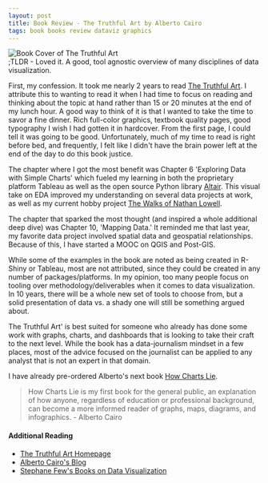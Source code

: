 ```yaml
---
layout: post
title: Book Review - The Truthful Art by Alberto Cairo
tags: book books review dataviz graphics
---
```


<div class="img_center">
  <img src="{{ site.baseurl }}/images/book-review-turthful-art.png" alt="Book Cover of The Truthful Art">
</div>
;TLDR - Loved it. A good, tool agnostic overview of many disciplines of data visualization.

First, my confession. It took me nearly 2 years to read [The Truthful Art](http://www.thefunctionalart.com/p/the-truthful-art-book.html). I attribute this to wanting to read it when I had time to focus on reading and thinking about the topic at hand rather than 15 or 20 minutes at the end of my lunch hour. A good way to think of it is that I wanted to take the time to savor a fine dinner. Rich full-color graphics, textbook quality pages, good typography I wish I had gotten it in hardcover. From the first page, I could tell it was going to be good. Unfortunately, much of my time to read is right before bed, and frequently, I felt like I didn't have the brain power left at the end of the day to do this book justice.

The chapter where I got the most benefit was Chapter 6 'Exploring Data with Simple Charts' which fueled my learning in both the proprietary platform Tableau as well as the open source Python library [Altair](https://altair-viz.github.io/index.html). This visual take on EDA improved my understanding on several data projects at work, as well as my current hobby project [The Walks of Nathan Lowell](https://github.com/gnfrazier/twonl).

The chapter that sparked the most thought (and inspired a whole additional deep dive) was Chapter 10, 'Mapping Data.' It reminded me that last year, my favorite data project involved spatial data and geospatial relationships. Because of this, I have started a MOOC on QGIS and Post-GIS.

While some of the examples in the book are noted as being created in R-Shiny or Tableau, most are not attributed, since they could be created in any number of packages/platforms. In my opinion, too many people focus on tooling over methodology/deliverables when it comes to data visualization. In 10 years, there will be a whole new set of tools to choose from, but a solid presentation of data vs. a shady one will still be something argued about.

The Truthful Art' is best suited for someone who already has done some work with graphs, charts, and dashboards that is looking to take their craft to the next level. While the book has a data-journalism mindset in a few places, most of the advice focused on the journalist can be applied to any analyst that is not an expert in that domain.

I have already pre-ordered Alberto's next book [How Charts Lie](https://books.wwnorton.com/books/detail.aspx?id=4294998829&LangType=1033).

> How Charts Lie is my first book for the general public, an explanation of how anyone, regardless of education or professional background, can become a more informed reader of graphs, maps, diagrams, and infographics. - Alberto Cairo

#### Additional Reading

-   [The Truthful Art Homepage](http://www.thefunctionalart.com/p/the-truthful-art-book.html)
-   [Alberto Cairo's Blog](http://www.thefunctionalart.com/)
-   [Stephane Few's Books on Data Visualization](http://www.stephen-few.com/books.php)
